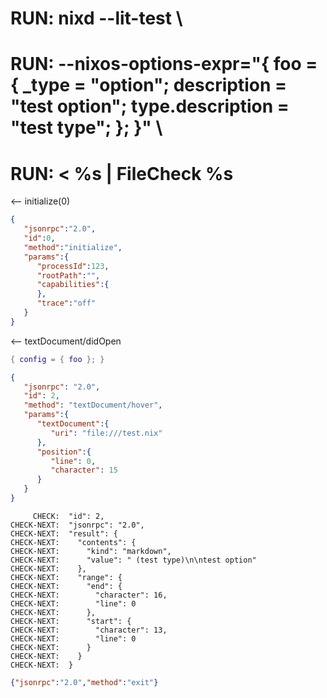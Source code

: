 # RUN: nixd --lit-test \
# RUN: --nixos-options-expr="{ foo = { _type = \"option\"; description = \"test option\"; type.description = \"test type\"; }; }" \
# RUN: < %s | FileCheck %s

<-- initialize(0)

```json
{
   "jsonrpc":"2.0",
   "id":0,
   "method":"initialize",
   "params":{
      "processId":123,
      "rootPath":"",
      "capabilities":{
      },
      "trace":"off"
   }
}
```


<-- textDocument/didOpen


```nix file:///test.nix
{ config = { foo }; }
```

```json
{
   "jsonrpc": "2.0",
   "id": 2,
   "method": "textDocument/hover",
   "params":{
      "textDocument":{
         "uri": "file:///test.nix"
      },
      "position":{
         "line": 0,
         "character": 15
      }
   }
}
```

```
     CHECK:  "id": 2,
CHECK-NEXT:  "jsonrpc": "2.0",
CHECK-NEXT:  "result": {
CHECK-NEXT:    "contents": {
CHECK-NEXT:      "kind": "markdown",
CHECK-NEXT:      "value": " (test type)\n\ntest option"
CHECK-NEXT:    },
CHECK-NEXT:    "range": {
CHECK-NEXT:      "end": {
CHECK-NEXT:        "character": 16,
CHECK-NEXT:        "line": 0
CHECK-NEXT:      },
CHECK-NEXT:      "start": {
CHECK-NEXT:        "character": 13,
CHECK-NEXT:        "line": 0
CHECK-NEXT:      }
CHECK-NEXT:    }
CHECK-NEXT:  }
```


```json
{"jsonrpc":"2.0","method":"exit"}
```
